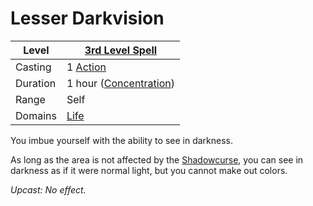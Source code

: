 # Lesser Darkvision

| Level    | [3rd Level Spell](../../../Spell%20Level.md)        |
| -------- | --------------------------------------------------- |
| Casting  | 1 [Action](../../../../Game%20Procedures/Action.md) |
| Duration | 1 hour ([Concentration](../../../Concentration.md)) |
| Range    | Self                                                |
| Domains  | [Life](../../../Spell%20Domains/Life.md)            |

You imbue yourself with the ability to see in darkness.

As long as the area is not affected by the [Shadowcurse](../../../../Hazards/Shadowcurse.md), you can see in darkness as if it were normal light, but you cannot make out colors.


*Upcast: No effect.*